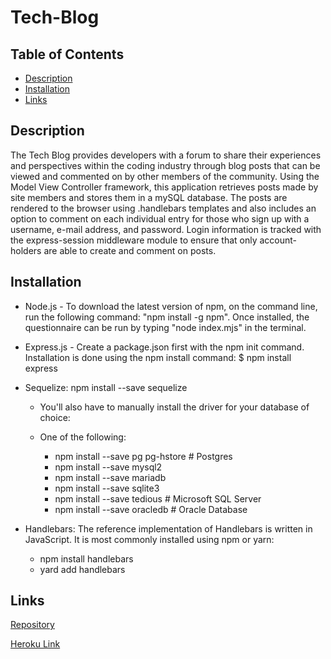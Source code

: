 # Tech-Blog

## Table of Contents
- [Description](#description)
- [Installation](#installation)
- [Links](#links) 

## Description

 The Tech Blog provides developers with a forum to share their experiences and perspectives within the coding industry through blog posts that can be viewed and commented on by other members of the community. Using the Model View Controller framework, this application retrieves posts made by site members and stores them in a mySQL database. The posts are rendered to the browser using .handlebars templates and also includes an option to comment on each individual entry for those who sign up with a username, e-mail address, and password. Login information is tracked with the express-session middleware module to ensure that only account-holders are able to create and comment on posts.


 ## Installation

- Node.js - To download the latest version of npm, on the command line, run the following command: 
"npm install -g npm". Once installed, the questionnaire can be run by typing "node index.mjs" in the terminal. 

- Express.js - Create a package.json first with the npm init command. Installation is done using the npm install command: $ npm install express

- Sequelize: npm install --save sequelize

    - You'll also have to manually install the driver for your database of choice:

    - One of the following:
       - npm install --save pg pg-hstore # Postgres
       - npm install --save mysql2
       - npm install --save mariadb
       - npm install --save sqlite3
       - npm install --save tedious # Microsoft SQL Server
       - npm install --save oracledb # Oracle Database


- Handlebars: The reference implementation of Handlebars is written in JavaScript. It is most commonly installed using npm or yarn:
    - npm install handlebars
    - yard add handlebars


## Links

[Repository](https://github.com/pb1983/OMR-Ecommerce)

[Heroku Link](https://dashboard.heroku.com/apps/ancient-tundra-72835)

